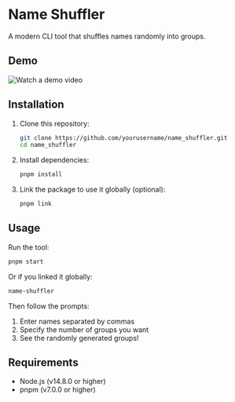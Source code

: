 # Name Shuffler

A modern CLI tool that shuffles names randomly into groups.

## Demo

![Watch a demo video](./assets/demo.avif)

## Installation

1. Clone this repository:
   ```bash
   git clone https://github.com/yourusername/name_shuffler.git
   cd name_shuffler
   ```

2. Install dependencies:
   ```bash
   pnpm install
   ```

3. Link the package to use it globally (optional):
   ```bash
   pnpm link
   ```

## Usage

Run the tool:
```bash
pnpm start
```

Or if you linked it globally:
```bash
name-shuffler
```

Then follow the prompts:
1. Enter names separated by commas
2. Specify the number of groups you want
3. See the randomly generated groups!

## Requirements

* Node.js (v14.8.0 or higher)
* pnpm (v7.0.0 or higher)
